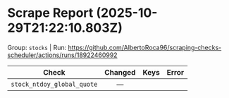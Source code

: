 # Scrape Report (2025-10-29T21:22:10.803Z)

Group: `stocks`  |  Run: https://github.com/AlbertoRoca96/scraping-checks-scheduler/actions/runs/18922460992

| Check | Changed | Keys | Error |
|---|:---:|:--|:--|
| `stock_ntdoy_global_quote` | — |  |  |
